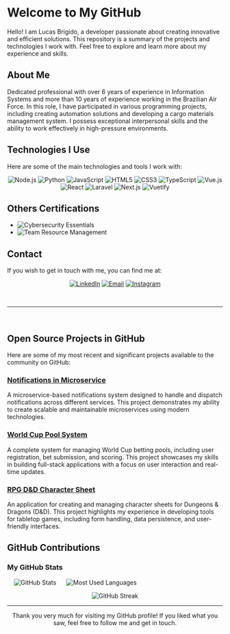 # Welcome to My GitHub

Hello! I am Lucas Brigido, a developer passionate about creating innovative and efficient solutions. This repository is a summary of the projects and technologies I work with. Feel free to explore and learn more about my experience and skills.

## About Me
Dedicated professional with over 6 years of experience in Information Systems and more than 10 years of experience working in the Brazilian Air Force. In this role, I have participated in various programming projects, including creating automation solutions and developing a cargo materials management system. I possess exceptional interpersonal skills and the ability to work effectively in high-pressure environments.

## Technologies I Use

Here are some of the main technologies and tools I work with:

<!-- Technology images -->
<p align="center">  
  <img src="https://img.shields.io/badge/Node.js-339933?style=for-the-badge&logo=nodedotjs&logoColor=white" alt="Node.js" />
  <img src="https://img.shields.io/badge/Python-3776AB?style=for-the-badge&logo=python&logoColor=white" alt="Python" />
  <img src="https://img.shields.io/badge/JavaScript-F7DF1E?style=for-the-badge&logo=javascript&logoColor=black" alt="JavaScript" />
  <img src="https://img.shields.io/badge/HTML5-E34F26?style=for-the-badge&logo=html5&logoColor=white" alt="HTML5" />
  <img src="https://img.shields.io/badge/CSS3-1572B6?style=for-the-badge&logo=css3&logoColor=white" alt="CSS3" />
  <img src="https://img.shields.io/badge/TypeScript-3178C6?style=for-the-badge&logo=typescript&logoColor=white" alt="TypeScript" />
  <img src="https://img.shields.io/badge/Vue.js-4FC08D?style=for-the-badge&logo=vue.js&logoColor=white" alt="Vue.js" />
  <img src="https://img.shields.io/badge/React-61DAFB?style=for-the-badge&logo=react&logoColor=black" alt="React" />
  <img src="https://img.shields.io/badge/Laravel-FF2D20?style=for-the-badge&logo=laravel&logoColor=white" alt="Laravel" />
  <img src="https://img.shields.io/badge/Next.js-000000?style=for-the-badge&logo=nextdotjs&logoColor=white" alt="Next.js" />
  <img src="https://img.shields.io/badge/Vuetify-1867C0?style=for-the-badge&logo=vuetify&logoColor=white" alt="Vuetify" />
  <!-- Add more technologies as needed -->
</p>

## Others Certifications
<p align="left">
  <ul>
    <li><img src="https://img.shields.io/badge/Cybersecurity%20Essentials-Cisco%20Network%20Academy-blue" alt="Cybersecurity Essentials" /></li>
    <li><img src="https://img.shields.io/badge/Team%20Resource%20Management-ASE--001-blue" alt="Team Resource Management" /></li>
  </ul>
</p>

## Contact

If you wish to get in touch with me, you can find me at:

<p align="center">
  <a href="https://www.linkedin.com/in/lucas-brigido-de-oliveira-1b5aba150/"><img src="https://img.shields.io/badge/-LinkedIn-blue?style=for-the-badge&logo=linkedin&logoColor=white" alt="LinkedIn" /></a>
  <a href="mailto:brigido.lbo@gmail.com"><img src="https://img.shields.io/badge/-Email-red?style=for-the-badge&logo=gmail&logoColor=white" alt="Email" /></a>
  <a href="https://www.instagram.com/lucas_brigido_16/"><img src="https://img.shields.io/badge/-Instagram-purple?style=for-the-badge&logo=instagram&logoColor=white" alt="Instagram" /></a>
</p>

</br>

---

</br>

## Open Source Projects in GitHub

Here are some of my most recent and significant projects available to the community on GitHub:

### [Notifications in Microservice](https://github.com/Netthacker/MicroServerNotifications/tree/main)
A microservice-based notifications system designed to handle and dispatch notifications across different services. This project demonstrates my ability to create scalable and maintainable microservices using modern technologies.

### [World Cup Pool System](https://github.com/Netthacker/PoolComplete)
A complete system for managing World Cup betting pools, including user registration, bet submission, and scoring. This project showcases my skills in building full-stack applications with a focus on user interaction and real-time updates.

### [RPG D&D Character Sheet](https://github.com/Netthacker/Ficha-D-D)
An application for creating and managing character sheets for Dungeons & Dragons (D&D). This project highlights my experience in developing tools for tabletop games, including form handling, data persistence, and user-friendly interfaces.

<!-- Continue adding more projects as needed -->

## GitHub Contributions

### My GitHub Stats

<!-- GitHub contribution image -->

<p align="left">
  &nbsp;&nbsp;&nbsp;
  <img src="https://github-readme-stats.vercel.app/api?username=netthacker&show_icons=true&theme=transparent&hide=stars&rank_icon=github" alt="GitHub Stats" />
  &nbsp;&nbsp;&nbsp;&nbsp;
  <img src="https://github-readme-stats.vercel.app/api/top-langs/?username=netthacker&layout=compact&theme=transparent" alt="Most Used Languages" />
</p>
<p align="center">
  <img src="https://github-readme-streak-stats.herokuapp.com/?user=netthacker&theme=transparent" alt="GitHub Streak" />
</p>

---
<p align="center">
Thank you very much for visiting my GitHub profile! If you liked what you saw, feel free to follow me and get in touch.
</p>
